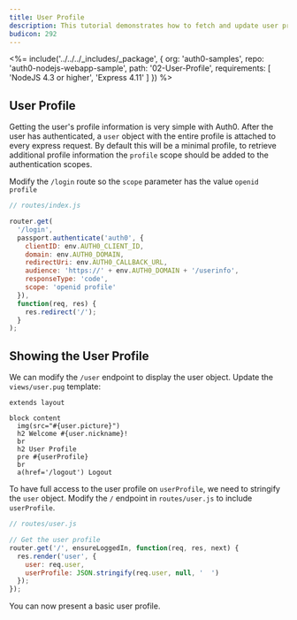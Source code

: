 ```yaml
---
title: User Profile
description: This tutorial demonstrates how to fetch and update user profile information
budicon: 292
---
```


<%= include('../../../_includes/_package', {
  org: 'auth0-samples',
  repo: 'auth0-nodejs-webapp-sample',
  path: '02-User-Profile',
  requirements: [
    'NodeJS 4.3 or higher',
    'Express 4.11'
  ]
}) %>

## User Profile

Getting the user's profile information is very simple with Auth0. After the user has authenticated, a `user` object
with the entire profile is attached to every express request. By default this will be a minimal profile, to retrieve additional profile information
the `profile` scope should be added to the authentication scopes.

Modify the `/login` route so the `scope` parameter has the value `openid profile`

```js
// routes/index.js

router.get(
  '/login',
  passport.authenticate('auth0', {
    clientID: env.AUTH0_CLIENT_ID,
    domain: env.AUTH0_DOMAIN,
    redirectUri: env.AUTH0_CALLBACK_URL,
    audience: 'https://' + env.AUTH0_DOMAIN + '/userinfo',
    responseType: 'code',
    scope: 'openid profile'
  }),
  function(req, res) {
    res.redirect('/');
  }
);

```

## Showing the User Profile

We can modify the `/user` endpoint to display the user object. Update the `views/user.pug` template:

```pug
extends layout

block content
  img(src="#{user.picture}")
  h2 Welcome #{user.nickname}!
  br
  h2 User Profile
  pre #{userProfile}
  br
  a(href='/logout') Logout
```

To have full access to the user profile on  `userProfile`, we need to stringify the `user` object. Modify the `/` endpoint in `routes/user.js` to include `userProfile`.

```js
// routes/user.js

// Get the user profile
router.get('/', ensureLoggedIn, function(req, res, next) {
  res.render('user', {
    user: req.user,
    userProfile: JSON.stringify(req.user, null, '  ')
  });
});

```

You can now present a basic user profile.
